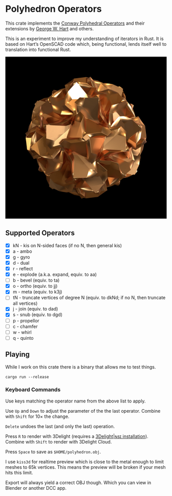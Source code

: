 # Polyhedron Operators

This crate implements the [Conway Polyhedral
Operators](http://en.wikipedia.org/wiki/Conway_polyhedron_notation)
and their extensions by [George W. Hart](http://www.georgehart.com/)
and others.

This is an experiment to improve my understanding of iterators
in Rust. It is based on Hart’s OpenSCAD code which, being
functional, lends itself well to translation into functional Rust.

![Some brutalist Polyhedron, rendered with 3Delight|ɴsɪ](polyhedron.jpg)

## Supported Operators

- [x] kN - kis on N-sided faces (if no N, then general kis)
- [x] a - ambo
- [x] g - gyro
- [x] d - dual
- [x] r - reflect
- [x] e - explode (a.k.a. expand, equiv. to aa)
- [ ] b - bevel (equiv. to ta)
- [x] o - ortho (equiv. to jj)
- [x] m - meta (equiv. to k3j)
- [ ] tN - truncate vertices of degree N (equiv. to dkNd; if no N, then truncate all vertices)
- [x] j - join (equiv. to dad)
- [x] s - snub (equiv. to dgd)
- [ ] p - propellor
- [ ] c - chamfer
- [ ] w - whirl
- [ ] q - quinto

## Playing

While I work on this crate there is a binary
that allows me to test things.

```
cargo run --release
```

### Keyboard Commands

Use keys matching the operator name from the above
list to apply.

Use `Up` and `Down` to adjust the parameter of the
the last operator.
Combine with `Shift` for 10× the change.

`Delete` undoes the last (and only the last)
operation.

Press `R` to render with 3Delight (requires a
[3Delight|ɴsɪ installation](https://www.3delight.com/download)).
Combine with `Shift` to render with 3Delight Cloud.

Press `Space` to save as `$HOME/polyhedron.obj`.

I use `kiss3d` for realtime preview which is
close to the metal enough to limit meshes to
65k vertices. This means the preview will be
broken if your mesh hits this limit.

Export will always yield a correct OBJ though.
Which you can view in Blender or another DCC
app.
